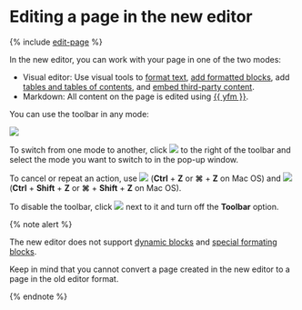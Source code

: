 # Editing a page in the new editor

{% include [edit-page](../_includes/wiki/edit-page.md) %}

In the new editor, you can work with your page in one of the two modes:
* Visual editor: Use visual tools to [format text](wysiwyg/text-format.md), [add formatted blocks](wysiwyg/block-format.md), add [tables and tables of contents](wysiwyg/tables-format.md), and [embed third-party content](wysiwyg/embed-content.md).
* Markdown: All content on the page is edited using [{{ yfm }}](link-yfm).

You can use the toolbar in any mode:

![](../_assets/wiki/tools-panel.png)

To switch from one mode to another, click ![](../_assets/wiki/svg/wysiwyg/show.svg) to the right of the toolbar and select the mode you want to switch to in the pop-up window.

To cancel or repeat an action, use ![](../_assets/wiki/svg/wysiwyg/undo.svg) (**Ctrl** + **Z** or **⌘** + **Z** on Mac OS) and ![](../_assets/wiki/svg/wysiwyg/redo.svg) (**Ctrl** + **Shift** + **Z** or **⌘** + **Shift** + **Z** on Mac OS).

To disable the toolbar, click ![](../_assets/wiki/svg/wysiwyg/show.svg) next to it and turn off the **Toolbar** option.

{% note alert %}

The new editor does not support [dynamic blocks](actions.md) and [special formating blocks](formatter.md).

Keep in mind that you cannot convert a page created in the new editor to a page in the old editor format.

{% endnote %}
